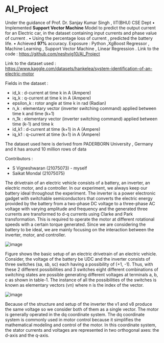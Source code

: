 # AI_Project
Under the guidance of Prof. Dr. Sanjay Kumar Singh , IIT(BHU) CSE Dept • Implemented **Support Vector Machine** Model to predict the output current for an Electric car, in the dataset containing input currents and phase value of current . • Using the percentage loss of current , predicted the battery life. • Achieved **97%** accuracy. Exposure : Python ,XgBoost Regressor , Machine Learning , Support Vector Machine , Linear Regression . Link to the code : https://github.com/neshvig10/AI_Project 

Link to the dataset used : https://www.kaggle.com/datasets/hankelea/system-identification-of-an-electric-motor

Fields in the dataset : 

- id_k : d-current at time k in A (Ampere)
- iq_k : q-current at time k in A (Ampere)
- epsilon_k : rotor angle at time k in rad (Radian)
- n_k : elementary vector (inverter switching command) applied between time k and time (k+1)
- n_1k : elementary vector (inverter switching command) applied between time (k-1) and time k
- id_k1 : d-current at time (k+1) in A (Ampere)
- iq_k1 : q-current at time (k+1) in A (Ampere)

The dataset used here is derived from PADERBORN University , Germany and it has around 10 million rows of data 

Contributors : 
- S Vigneshwaran (21075073) - myself
- Saikat Mondal (21075075) 

The drivetrain of an electric vehicle consists of a battery, an inverter, an electric motor, and a controller. In our experiment, we always keep our battery ideal
throughout the experiment. The inverter is a power electronic gadget with switchable semiconductors that converts the electric energy provided by the battery from a
two-phase DC voltage to a three-phase AC voltage with varying amplitude and frequency and the generated three currents are transformed to d-q currents using
Clarke and Park transformation. This is required to operate the motor at different rotational speeds with a certain torque generated. Since we are considering the battery to be ideal, we are mainly focusing on the interaction between the inverter, motor, and controller.


![image](https://github.com/neshvig10/AI_Project/assets/104668723/65daf797-c07f-4dae-9c5a-68122874188c)

Figure shows the basic setup of an electric drivetrain of an electric vehicle. Consider, the voltage of the battery be UDC and the inverter consists of three switches (sa, sb, sc) each having a possibility of (+1, -1). Thus, with these 2 different possibilities and 3 switches eight different combinations of switching states are possible generating different voltages at terminals a, b, c as shown in table-1. The instance of all the possibilities of the switches is known as elementary vectors (vn) where n is the index of the vector.


![image](https://github.com/neshvig10/AI_Project/assets/104668723/5b0a9044-2d1f-4908-ab81-4996435aa698)

Because of the structure and setup of the inverter the v1 and v8 produce the same voltage so we consider both of them as a single vector. The motor is generally operated in the dq coordinate system. The dq coordinate system is commonly used in motor control because it simplifies the mathematical modeling and control of the motor. In this coordinate system, the stator currents and voltages are represented in two orthogonal axes: the d-axis and the q-axis.
